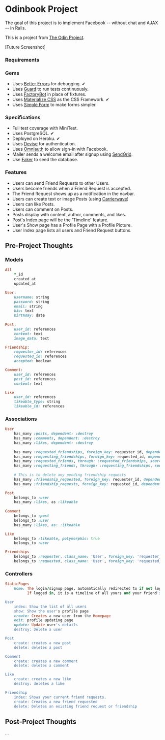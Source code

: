 # Odinbook Project

The goal of this project is to implement Facebook -- without chat and AJAX -- in Rails.

This is a project from [The Odin Project](https://www.theodinproject.com/courses/ruby-on-rails/lessons/final-project).

[Future Screenshot]

### Requirements

### Gems
* Uses [Better Errors](https://github.com/charliesome/better_errors) for debugging. ✔
* Uses [Guard](https://github.com/guard/guard) to run tests continuously.
* Uses [FactoryBot](https://github.com/thoughtbot/factory_bot) in place of fixtures.
* Uses [Materialize CSS](http://materializecss.com) as the CSS Framework. ✔
* Uses [Simple Form](https://github.com/plataformatec/simple_form) to make forms simpler.

### Specifications
* Full test coverage with MiniTest.
* Uses PostgreSQL. ✔
* Deployed on Heroku. ✔
* Uses [Devise](https://github.com/plataformatec/devise) for authentication.
* Uses [Omniauth](https://github.com/plataformatec/devise/wiki/OmniAuth:-Overview) to allow sign-in with Facebook.
* Mailer sends a welcome email after signup using [SendGrid](https://sendgrid.com).
* Use [Faker](https://github.com/stympy/faker) to seed the database.

### Features
* Users can send Friend Requests to other Users.
* Users become friends when a Friend Request is accepted.
* The Friend Request shows up as a notification in the navbar.
* Users can create text or image Posts (using [Carrierwave](https://github.com/carrierwaveuploader/carrierwave))
* Users can like Posts.
* Users can comment on Posts.
* Posts display with content, author, comments, and likes.
* Post's Index page will be the 'Timeline' feature.
* User's Show page has a Profile Page with a Profile Picture.
* User Index page lists all users and Friend Request buttons.

## Pre-Project Thoughts

### Models
```ruby
All
    *_id
    created_at
    updated_at

User:
    username: string
    password: string
    email: string
    bio: text
    birthday: date
    
Post: 
    user_id: references
    content: text
    image_data: text

Friendship: 
    requester_id: references
    requested_id: references
    accepted: boolean

Comment: 
    user_id: references
    post_id: references
    content: text

Like
    user_id: references
    likeable_type: string
    likeable_id: references
```


### Associations

```ruby
User
    has_many :posts, dependent: :destroy
    has_many :comments, dependent: :destroy
    has_many :likes, dependent: :destroy
    
    has_many :requested_friendships, foreign_key: requester_id, dependent: :destroy, -> { where accepted: true }
    has_many :requesting_friendships, foreign_key: requested_id, dependent: :destroy, -> { where accepted: true }
    has_many :requested_friends, through: :requested_friendships, source: :requested
    has_many :requesting_friends, through: :requesting_friendships, source: :requester
    
    # This is to delete any pending friendship requests
    has_many :friendship_requested, foreign_key: requester_id, dependent: :destroy
    has_many :friendship_requests, foreign_key: requested_id, dependent: :destroy

Post
    belongs_to :user
    has_many :likes, as :likeable
    
Comment
    belongs_to :post
    belongs_to :user
    has_many :likes, as: :likeable

Like
    belongs_to :likeable, polymorphic: true
    belongs_to :user

Friendships
    belongs_to :requester, class_name: 'User', foreign_key: 'requester_id'
    belongs_to :requested, class_name: 'User', foreign_key: 'requested_id'
```
    
### Controllers
```ruby
StaticPages
    home: The login/signup page, automatically redirected to if not logged in
          If logged in, it is a timeline of all yours and your friend's posts

User
    index: Show the list of all users
    show: Show the user's profile page
    create: Creates a new user from the Homepage
    edit: profile updating page
    update: Update user's details
    destroy: Delete a user

Post
    create: creates a new post
    delete: deletes a post

Comment
    create: creates a new comment
    delete: deletes a comment

Like
    create: creates a new like
    destroy: deletes a like

Friendship
    index: Shows your current friend requests.
    create: Creates a new friend requested
    delete: Deletes an existing friend request or friendship
```

## Post-Project Thoughts

...